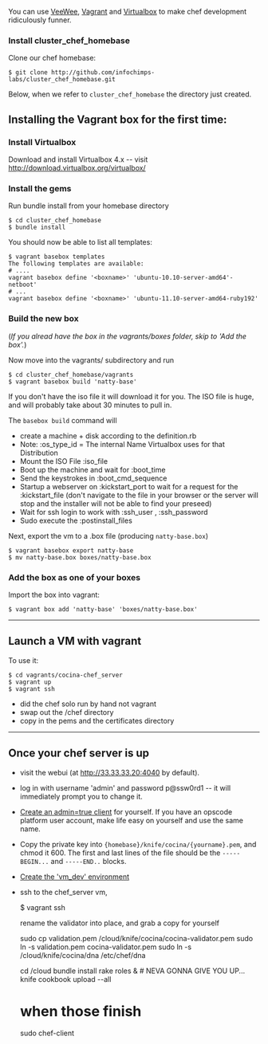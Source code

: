 You can use [VeeWee](https://raw.github.com/jedi4ever/veewee/),
[Vagrant](http://vagrantup.com) and
[Virtualbox](http://download.virtualbox.org/virtualbox/) to make chef
development ridiculously funner.

### Install cluster_chef_homebase

Clone our chef homebase:

    $ git clone http://github.com/infochimps-labs/cluster_chef_homebase.git
    
Below, when we refer to `cluster_chef_homebase` the directory just created.

## Installing the Vagrant box for the first time:

### Install Virtualbox

Download and install Virtualbox 4.x -- visit http://download.virtualbox.org/virtualbox/

### Install the gems

Run bundle install from your homebase directory

    $ cd cluster_chef_homebase
    $ bundle install

You should now be able to list all templates:

    $ vagrant basebox templates
    The following templates are available:
    # ....
    vagrant basebox define '<boxname>' 'ubuntu-10.10-server-amd64'-netboot'
    # ...
    vagrant basebox define '<boxname>' 'ubuntu-11.10-server-amd64-ruby192'

### Build the new box

(_If you alread have the box in the vagrants/boxes folder, skip to 'Add the box'._)

Now move into the vagrants/ subdirectory and run

    $ cd cluster_chef_homebase/vagrants
    $ vagrant basebox build 'natty-base'

If you don't have the iso file it will download it for you. The ISO file is huge, and will probably take about 30 minutes to pull in.

The `basebox build` command will

* create a machine + disk according to the definition.rb
* Note: :os_type_id = The internal Name Virtualbox uses for that Distribution
* Mount the ISO File :iso_file
* Boot up the machine and wait for :boot_time
* Send the keystrokes in :boot_cmd_sequence
* Startup a webserver on :kickstart_port to wait for a request for the :kickstart_file (don't navigate to the file in your browser or the server will stop and the installer will not be able to find your preseed)
* Wait for ssh login to work with :ssh_user , :ssh_password
* Sudo execute the :postinstall_files

Next, export the vm to a .box file (producing `natty-base.box`)

    $ vagrant basebox export natty-base
    $ mv natty-base.box boxes/natty-base.box

### Add the box as one of your boxes

Import the box into vagrant:

    $ vagrant box add 'natty-base' 'boxes/natty-base.box'
__________________________________________________________________________

## Launch a VM with vagrant

To use it:

    $ cd vagrants/cocina-chef_server
    $ vagrant up
    $ vagrant ssh

* did the chef solo run by hand not vagrant
* swap out the /chef directory
* copy in the pems and the certificates directory

__________________________________________________________________________

## Once your chef server is up

* visit the webui (at http://33.33.33.20:4040 by default).

* log in with username 'admin' and password p@ssw0rd1 -- it will immediately prompt you to change it.

* [Create an admin=true client](http://33.33.33.20:4040/clients/new) for
  yourself. If you have an opscode platform user account, make life easy on
  yourself and use the same name.
  
* Copy the private key into `{homebase}/knife/cocina/{yourname}.pem`, and chmod
  it 600. The first and last lines of the file should be the `-----BEGIN...` and
  `-----END..` blocks.
  
* [Create the 'vm_dev' environment](http://33.33.33.20:4040/environments/new)

* ssh to the chef_server vm, 

    $ vagrant ssh
    
  rename the validator into place, and grab a copy for yourself
  
    sudo cp    validation.pem  /cloud/knife/cocina/cocina-validator.pem
    sudo ln -s validation.pem  cocina-validator.pem 
    sudo ln -s /cloud/knife/cocina/dna /etc/chef/dna

    cd /cloud
    bundle install
    rake roles &    # NEVA GONNA GIVE YOU UP...
    knife cookbook upload --all
    # when those finish
    sudo chef-client
    
